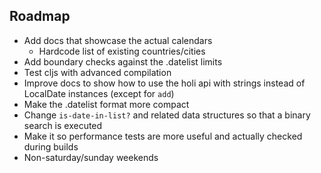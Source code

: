 ## Roadmap

* Add docs that showcase the actual calendars
  * Hardcode list of existing countries/cities
* Add boundary checks against the .datelist limits
* Test cljs with advanced compilation
* Improve docs to show how to use the holi api with strings instead of LocalDate instances (except for `add`)
* Make the .datelist format more compact
* Change `is-date-in-list?` and related data structures so that a binary search is executed
* Make it so performance tests are more useful and actually checked during builds
* Non-saturday/sunday weekends

